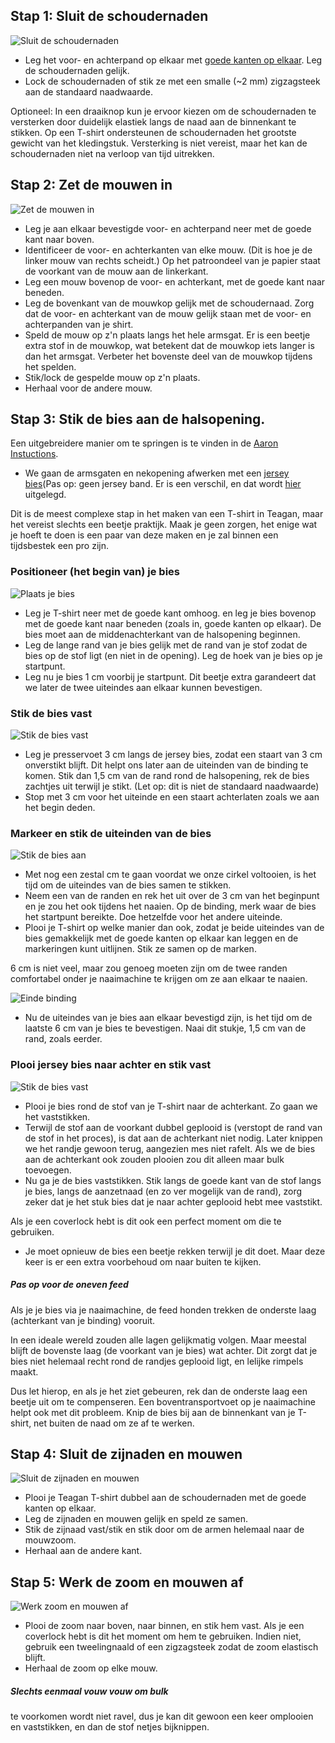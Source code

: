 ## Stap 1: Sluit de schoudernaden

![Sluit de schoudernaden](step01.svg)

*   Leg het voor- en achterpand op elkaar met [goede kanten op elkaar](/docs/sewing/good-sides-together). Leg de schoudernaden gelijk.
*   Lock de schoudernaden of stik ze met een smalle (~2 mm) zigzagsteek aan de standaard naadwaarde.

<Note>
Optioneel: In een draaiknop kun je ervoor kiezen om de schoudernaden te versterken door duidelijk elastiek langs de naad aan de binnenkant te stikken. Op een T-shirt ondersteunen de schoudernaden het grootste gewicht van het kledingstuk. Versterking is niet vereist, maar het kan de schoudernaden niet na verloop van tijd uitrekken.
</Note>

## Stap 2: Zet de mouwen in

![Zet de mouwen in](step02.svg)

*   Leg je aan elkaar bevestigde voor- en achterpand neer met de goede kant naar boven.
*   Identificeer de voor- en achterkanten van elke mouw. (Dit is hoe je de linker mouw van rechts scheidt.) Op het patroondeel van je papier staat de voorkant van de mouw aan de linkerkant.
*   Leg een mouw bovenop de voor- en achterkant, met de goede kant naar beneden.
*   Leg de bovenkant van de mouwkop gelijk met de schoudernaad. Zorg dat de voor- en achterkant van de mouw gelijk staan met de voor- en achterpanden van je shirt.
*   Speld de mouw op z'n plaats langs het hele armsgat. Er is een beetje extra stof in de mouwkop, wat betekent dat de mouwkop iets langer is dan het armsgat. Verbeter het bovenste deel van de mouwkop tijdens het spelden.
*   Stik/lock de gespelde mouw op z'n plaats.
*   Herhaal voor de andere mouw.

## Stap 3: Stik de bies aan de halsopening.

<!--- Tawni is also writing up additional instructions for installing a V-neck --->

<Tip>

Een uitgebreidere manier om te springen is te vinden in de [Aaron Instuctions](/docs/patterns/aaron/instructies).

</Tip>

- We gaan de armsgaten en nekopening afwerken met een [jersey bies](/docs/sewing/knit-binding)(Pas op: geen jersey band. Er is een verschil, en dat wordt [hier](/docs/sewing/knit-binding) uitgelegd.

<Note>
Dit is de meest complexe stap in het maken van een T-shirt in Teagan, maar het vereist slechts een beetje praktijk. Maak je geen zorgen, het enige wat je hoeft te doen is een paar van deze maken en je zal binnen een tijdsbestek een pro zijn.
</Note>

### Positioneer (het begin van) je bies

![Plaats je bies](step03a.svg)

- Leg je T-shirt neer met de goede kant omhoog. en leg je bies bovenop met de goede kant naar beneden (zoals in, goede kanten op elkaar). De bies moet aan de middenachterkant van de halsopening beginnen.
- Leg de lange rand van je bies gelijk met de rand van je stof zodat de bies op de stof ligt (en niet in de opening). Leg de hoek van je bies op je startpunt.
- Leg nu je bies 1 cm voorbij je startpunt. Dit beetje extra garandeert dat we later de twee uiteindes aan elkaar kunnen bevestigen.

### Stik de bies vast

![Stik de bies vast](step03b.svg)

- Leg je presservoet 3 cm langs de jersey bies, zodat een staart van 3 cm onverstikt blijft. Dit helpt ons later aan de uiteinden van de binding te komen. Stik dan 1,5 cm van de rand rond de halsopening, rek de bies zachtjes uit terwijl je stikt.  (Let op: dit is niet de standaard naadwaarde)
- Stop met 3 cm voor het uiteinde en een staart achterlaten zoals we aan het begin deden.

### Markeer en stik de uiteinden van de bies

![Stik de bies aan](step03c.svg)

- Met nog een zestal cm te gaan voordat we onze cirkel voltooien, is het tijd om de uiteindes van de bies samen te stikken.
- Neem een van de randen en rek het uit over de 3 cm van het beginpunt en je zou het ook tijdens het naaien. Op de binding, merk waar de bies het startpunt bereikte. Doe hetzelfde voor het andere uiteinde.
- Plooi je T-shirt op welke manier dan ook, zodat je beide uiteindes van de bies gemakkelijk met de goede kanten op elkaar kan leggen en de markeringen kunt uitlijnen. Stik ze samen op de marken.

<Note>

6 cm is niet veel, maar zou genoeg moeten zijn om de twee randen comfortabel onder je naaimachine te krijgen om ze aan elkaar te naaien.

</Note>

![Einde binding](step03d.svg)

- Nu de uiteindes van je bies aan elkaar bevestigd zijn, is het tijd om de laatste 6 cm van je bies te bevestigen. Naai dit stukje, 1,5 cm van de rand, zoals eerder.

### Plooi jersey bies naar achter en stik vast

![Stik de bies vast](step03e.svg)

- Plooi je bies rond de stof van je T-shirt naar de achterkant. Zo gaan we het vaststikken.
- Terwijl de stof aan de voorkant dubbel geplooid is (verstopt de rand van de stof in het proces), is dat aan de achterkant niet nodig. Later knippen we het randje gewoon terug, aangezien mes niet rafelt. Als we de bies aan de achterkant ook zouden plooien zou dit alleen maar bulk toevoegen.
- Nu ga je de bies vaststikken. Stik langs de goede kant van de stof langs je bies, langs de aanzetnaad (en zo ver mogelijk van de rand), zorg zeker dat je het stuk bies dat je naar achter geplooid hebt mee vaststikt.

<Note>
Als je een coverlock hebt is dit ook een perfect moment om die te gebruiken.
</Note>

- Je moet opnieuw de bies een beetje rekken terwijl je dit doet. Maar deze keer is er een extra voorbehoud om naar buiten te kijken.

<Note>

##### Pas op voor de oneven feed
Als je je bies via je naaimachine, de feed honden trekken de onderste laag (achterkant van je binding) vooruit.

In een ideale wereld zouden alle lagen gelijkmatig volgen. Maar meestal blijft de bovenste laag (de voorkant van je bies) wat achter. Dit zorgt dat je bies niet helemaal recht rond de randjes geplooid ligt, en lelijke rimpels maakt.

Dus let hierop, en als je het ziet gebeuren, rek dan de onderste laag een beetje uit om te compenseren. Een boventransportvoet op je naaimachine helpt ook met dit probleem.
Knip de bies bij aan de binnenkant van je T-shirt, net buiten de naad om ze af te werken.

</Note>

## Stap 4: Sluit de zijnaden en mouwen

![Sluit de zijnaden en mouwen](step04.svg)

- Plooi je Teagan T-shirt dubbel aan de schoudernaden met de goede kanten op elkaar.
- Leg de zijnaden en mouwen gelijk en speld ze samen.
- Stik de zijnaad vast/stik en stik door om de armen helemaal naar de mouwzoom.
- Herhaal aan de andere kant.

## Stap 5: Werk de zoom en mouwen af

![Werk zoom en mouwen af](step05.svg)

- Plooi de zoom naar boven, naar binnen, en stik hem vast. Als je een coverlock hebt is dit het moment om hem te gebruiken. Indien niet, gebruik een tweelingnaald of een zigzagsteek zodat de zoom elastisch blijft.
- Herhaal de zoom op elke mouw.

<Note>

##### Slechts eenmaal vouw vouw om bulk
te voorkomen wordt niet ravel, dus je kan dit gewoon een keer omplooien en vaststikken, en dan de stof netjes bijknippen.

</Note>
